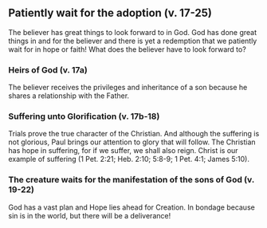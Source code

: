 ## Patiently wait for the adoption (v. 17-25)

The believer has great things to look forward to in God. God has done great things in and for the believer and there is yet a redemption that we patiently wait for in hope or faith! What does the believer have to look forward to?

### Heirs of God (v. 17a)

The believer receives the privileges and inheritance of a son because he shares a relationship with the Father.

### Suffering unto Glorification (v. 17b-18) 

Trials prove the true character of the Christian. And although the suffering is not glorious, Paul brings our attention to glory that will follow. The Christian has hope in suffering, for if we suffer, we shall also reign. Christ is our example of suffering (1 Pet. 2:21; Heb. 2:10; 5:8-9; 1 Pet. 4:1; James 5:10).

### The creature waits for the manifestation of the sons of God (v. 19-22)

God has a vast plan and Hope lies ahead for Creation. In bondage because sin is in the world, but there will be a deliverance!

